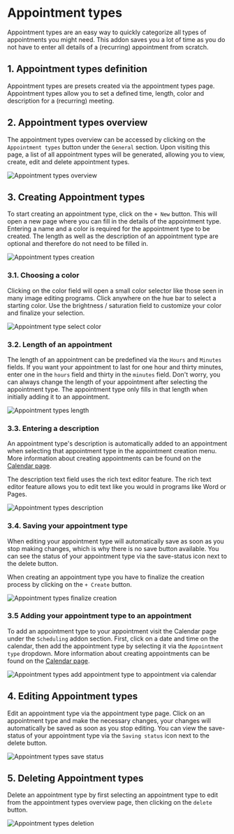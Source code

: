 # Appointment types

Appointment types are an easy way to quickly categorize all types of appointments you might need. This addon saves you a lot of time as you do not have to enter all details of a (recurring) appointment from scratch.

## 1. Appointment types definition

Appointment types are presets created via the appointment types page. Appointment types allow you to set a defined time, length, color and description for a (recurring) meeting.

## 2. Appointment types overview

The appointment types overview can be accessed by clicking on the `Appointment types` button under the `General` section. Upon visiting this page, a list of all appointment types will be generated, allowing you to view, create, edit and delete appointment types.

![Appointment types overview](/images/guide/appointment-types-overview.JPG "Appointment types overview")

## 3. Creating Appointment types

To start creating an appointment type, click on the `+ New` button. This will open a new page where you can fill in the details of the appointment type. Entering a name and a color is required for the appointment type to be created. The length as well as the description of an appointment type are optional and therefore do not need to be filled in.

![Appointment types creation](/images/guide/appointment-types-creation.JPG "Appointment types creation")

### 3.1. Choosing a color

Clicking on the color field will open a small color selector like those seen in many image editing programs. Click anywhere on the hue bar to select a starting color. Use the brightness / saturation field to customize your color and finalize your selection.

![Appointment type select color](/images/guide/appointment-types-select-color.JPG "Appointment type select color")

### 3.2. Length of an appointment

The length of an appointment can be predefined via the `Hours` and `Minutes` fields. If you want your appointment to last for one hour and thirty minutes, enter one in the `hours` field and thirty in the `minutes` field. Don't worry, you can always change the length of your appointment after selecting the appointment type. The appointment type only fills in that length when initially adding it to an appointment.

![Appointment types length](/images/guide/appointment-types-length.JPG "Appointment types length")

### 3.3. Entering a description

An appointment type's description is automatically added to an appointment when selecting that appointment type in the appointment creation menu. More information about creating appointments can be found on the [Calendar page](/guide/scheduling/calendar/index.md "Calendar page").

The description text field uses the rich text editor feature. The rich text editor feature allows you to edit text like you would in programs like Word or Pages.

![Appointment types description](/images/guide/appointment-types-description.JPG "Appointment types description")

### 3.4. Saving your appointment type

When editing your appointment type will automatically save as soon as you stop making changes, which is why there is no save button available. You can see the status of your appointment type via the save-status icon next to the delete button.

When creating an appointment type you have to finalize the creation process by clicking on the `+ Create` button.

![Appointment types finalize creation](/images/guide/appointment-types-create-button.JPG "Appointment types finalize creation")

### 3.5 Adding your appointment type to an appointment

To add an appointment type to your appointment visit the Calendar page under the `Scheduling` addon section. First, click on a date and time on the calendar, then add the appointment type by selecting it via the `Appointment type` dropdown. More information about creating appointments can be found on the [Calendar page](/guide/scheduling/calendar/index.md "Calendar page").

![Appointment types add appointment type to appointment via calendar](/images/guide/appointment-types-add-appointment-type-via-calendar.JPG "Appointment types add appointment type to appointment via calendar")

## 4. Editing Appointment types

Edit an appointment type via the appointment type page. Click on an appointment type and make the necessary changes, your changes will automatically be saved as soon as you stop editing. You can view the save-status of your appointment type via the `Saving status` icon next to the delete button.

![Appointment types save status](/images/guide/appointment-types-save-status.JPG "Appointment types save status")

## 5. Deleting Appointment types

Delete an appointment type by first selecting an appointment type to edit from the appointment types overview page, then clicking on the `delete` button.

![Appointment types deletion](/images/guide/appointment-types-delete.JPG "Appointment types deletion")
